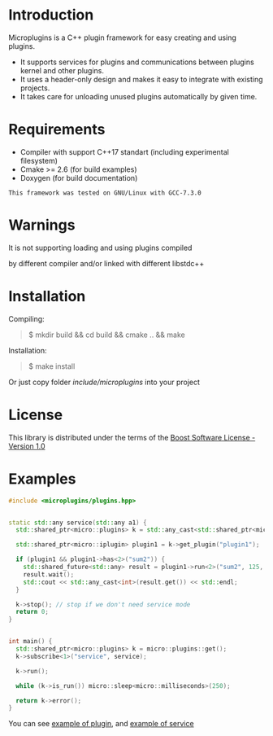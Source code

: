 # Introduction
Microplugins is a C++ plugin framework for easy creating and using plugins.

* It supports services for plugins and communications between plugins kernel and other plugins.
* It uses a header-only design and makes it easy to integrate with existing projects.
* It takes care for unloading unused plugins automatically by given time.

# Requirements
* Compiler with support C++17 standart (including experimental filesystem)
* Cmake >= 2.6 (for build examples)
* Doxygen (for build documentation)

`This framework was tested on GNU/Linux with GCC-7.3.0`

# Warnings
It is not supporting loading and using plugins compiled

by different compiler and/or linked with different libstdc++

# Installation
Compiling:
> $ mkdir build && cd build && cmake .. && make

Installation:
> $ make install

Or just copy folder *include/microplugins* into your project

# License
This library is distributed under the terms of the [Boost Software License - Version 1.0](LICENSE)

# Examples
```c++
#include <microplugins/plugins.hpp>


static std::any service(std::any a1) {
  std::shared_ptr<micro::plugins> k = std::any_cast<std::shared_ptr<micro::plugins>>(a1);

  std::shared_ptr<micro::iplugin> plugin1 = k->get_plugin("plugin1");

  if (plugin1 && plugin1->has<2>("sum2")) {
    std::shared_future<std::any> result = plugin1->run<2>("sum2", 125, 175);
    result.wait();
    std::cout << std::any_cast<int>(result.get()) << std::endl;
  }

  k->stop(); // stop if we don't need service mode
  return 0;
}


int main() {
  std::shared_ptr<micro::plugins> k = micro::plugins::get();
  k->subscribe<1>("service", service);

  k->run();

  while (k->is_run()) micro::sleep<micro::milliseconds>(250);

  return k->error();
}
```
You can see [example of plugin](examples/plugin1.cxx), and [example of service](examples/microservice.cxx)
